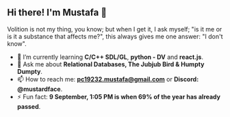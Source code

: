 ## Hi there! I'm Mustafa 🦅

Volition is not my thing, you know; but when I get it, I ask myself; "is it me or is it a substance that affects me?", this always gives me one answer: "I don't know".


- 🌱 I’m currently learning **C/C++ SDL/GL**, **python - DV** and **react.js**.
- 💬 Ask me about **Relational Databases, The Jubjub Bird & Humpty Dumpty**.
- 📫 How to reach me: **pc19232.mustafa@gmail.com** or **Discord: @mustardface**.
- ⚡ Fun fact: **9 September, 1:05 PM is when 69% of the year has already passed**.
